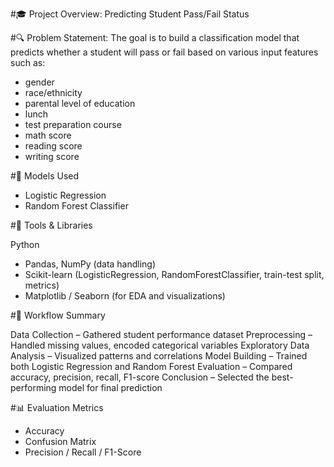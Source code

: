 #🎓 Project Overview: Predicting Student Pass/Fail Status

#🔍 Problem Statement:
The goal is to build a classification model that predicts whether a student will pass or fail based on various input features such as:

- gender	
- race/ethnicity
- parental level of education
- lunch
- test preparation course
- math score
- reading score
- writing score

#🧠 Models Used

- Logistic Regression
- Random Forest Classifier

#🔧 Tools & Libraries

Python
- Pandas, NumPy (data handling)
- Scikit-learn (LogisticRegression, RandomForestClassifier, train-test split, metrics)
- Matplotlib / Seaborn (for EDA and visualizations)

#🧪 Workflow Summary

Data Collection – Gathered student performance dataset
Preprocessing – Handled missing values, encoded categorical variables
Exploratory Data Analysis – Visualized patterns and correlations
Model Building – Trained both Logistic Regression and Random Forest
Evaluation – Compared accuracy, precision, recall, F1-score
Conclusion – Selected the best-performing model for final prediction

#📊 Evaluation Metrics
- Accuracy
- Confusion Matrix
- Precision / Recall / F1-Score
